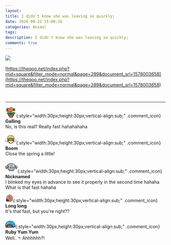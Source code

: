 ```yaml
---
layout: 
title: I didn't know she was leaving so quickly;
date: 2020-09-22 15:00:16
categories: Animal
tags: 
description: I didn't know she was leaving so quickly;
comments: true
---
```


![](https://blog.kakaocdn.net/dn/ba5AFQ/btqJnEy3vNg/77G8H3tuauoYa6dLinPUkK/img.gif)

[https://theqoo.net/index.php?mid=square&filter_mode=normal&page=289&document_srl=1578003658](<https://theqoo.net/index.php?mid=square&filter_mode=normal&page=289&document_srl=1578003658>)

​

* * *

![comment](/assets/character/plant.png){:style="width:30px;height:30px;vertical-align:sub;" .comment_icon} **Galling**  
No, is this real? Really fast hahahahaha  
  
![comment](/assets/character/bee.png){:style="width:30px;height:30px;vertical-align:sub;" .comment_icon} **Boom**  
Close the spring a little!   
  
![comment](/assets/character/skull.png){:style="width:30px;height:30px;vertical-align:sub;" .comment_icon} **Nicknamed**  
I blinked my eyes in advance to see it properly in the second time hahaha What is that fast hahaha   
  
![comment](/assets/character/snail.png){:style="width:30px;height:30px;vertical-align:sub;" .comment_icon} **Long long**  
It's that fast, but you're right??   
  
![comment](/assets/character/turtle.png){:style="width:30px;height:30px;vertical-align:sub;" .comment_icon} **Ruby Yum Yum**  
Well..ㄱ Ahhhhhh?!   
  


